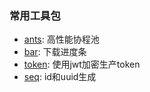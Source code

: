 


### 常用工具包

   - [ants](https://github.com/WangJiu-czy/golang-demo/tree/main/utils/ants): 高性能协程池
   - [bar](https://github.com/WangJiu-czy/golang-demo/tree/main/utils/bar): 下载进度条
   - [token](https://github.com/WangJiu-czy/golang-demo/tree/main/utils/token): 使用jwt加密生产token
   - [seq](https://github.com/WangJiu-czy/golang-demo/tree/main/utils/seq): id和uuid生成